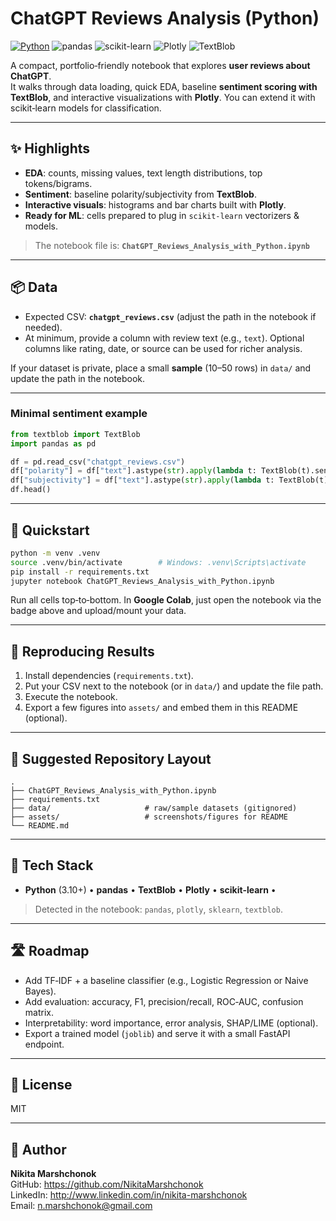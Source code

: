 # ChatGPT Reviews Analysis (Python)


[![Python](https://img.shields.io/badge/Python-3.10%2B-blue.svg)](https://www.python.org/)
![pandas](https://img.shields.io/badge/pandas-data--wrangling-150458)
![scikit-learn](https://img.shields.io/badge/scikit--learn-ML-orange)
![Plotly](https://img.shields.io/badge/Plotly-interactive%20charts-lightgrey)
![TextBlob](https://img.shields.io/badge/TextBlob-sentiment-green)

A compact, portfolio‑friendly notebook that explores **user reviews about ChatGPT**.  
It walks through data loading, quick EDA, baseline **sentiment scoring with TextBlob**, and interactive visualizations with **Plotly**. You can extend it with scikit‑learn models for classification.

---

## ✨ Highlights
- **EDA**: counts, missing values, text length distributions, top tokens/bigrams.
- **Sentiment**: baseline polarity/subjectivity from **TextBlob**.
- **Interactive visuals**: histograms and bar charts built with **Plotly**.
- **Ready for ML**: cells prepared to plug in `scikit‑learn` vectorizers & models.

> The notebook file is: **`ChatGPT_Reviews_Analysis_with_Python.ipynb`**

---


## 📦 Data
- Expected CSV: **`chatgpt_reviews.csv`** (adjust the path in the notebook if needed).
- At minimum, provide a column with review text (e.g., `text`). Optional columns like rating, date, or source can be used for richer analysis.

If your dataset is private, place a small **sample** (10–50 rows) in `data/` and update the path in the notebook.

---



### Minimal sentiment example
```python
from textblob import TextBlob
import pandas as pd

df = pd.read_csv("chatgpt_reviews.csv")
df["polarity"] = df["text"].astype(str).apply(lambda t: TextBlob(t).sentiment.polarity)
df["subjectivity"] = df["text"].astype(str).apply(lambda t: TextBlob(t).sentiment.subjectivity)
df.head()
```

---


## 🚀 Quickstart
```bash
python -m venv .venv
source .venv/bin/activate        # Windows: .venv\Scripts\activate
pip install -r requirements.txt
jupyter notebook ChatGPT_Reviews_Analysis_with_Python.ipynb
```

Run all cells top‑to‑bottom. In **Google Colab**, just open the notebook via the badge above and upload/mount your data.

---

## 🔁 Reproducing Results
1. Install dependencies (`requirements.txt`).  
2. Put your CSV next to the notebook (or in `data/`) and update the file path.  
3. Execute the notebook.  
4. Export a few figures into `assets/` and embed them in this README (optional).

---

## 📁 Suggested Repository Layout
```
.
├── ChatGPT_Reviews_Analysis_with_Python.ipynb
├── requirements.txt
├── data/                     # raw/sample datasets (gitignored)
├── assets/                   # screenshots/figures for README
└── README.md
```

---

## 🧰 Tech Stack
- **Python** (3.10+) • **pandas** • **TextBlob** • **Plotly** • **scikit‑learn** • 

> Detected in the notebook: `pandas`, `plotly`, `sklearn`, `textblob`.

---

## 🛣️ Roadmap
- Add TF‑IDF + a baseline classifier (e.g., Logistic Regression or Naive Bayes).  
- Add evaluation: accuracy, F1, precision/recall, ROC‑AUC, confusion matrix.  
- Interpretability: word importance, error analysis, SHAP/LIME (optional).  
- Export a trained model (`joblib`) and serve it with a small FastAPI endpoint.

---

## 📜 License
MIT

---

## 🙌 Author
**Nikita Marshchonok**  
GitHub: https://github.com/NikitaMarshchonok  
LinkedIn: http://www.linkedin.com/in/nikita-marshchonok  
Email: n.marshchonok@gmail.com





